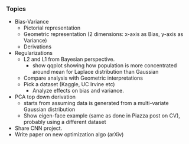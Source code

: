 ### Topics
- Bias-Variance
  - Pictorial representation
  - Geometric representation (2 dimensions: x-axis as Bias, y-axis as Variance)
  - Derivations
- Regularizations
  - L2 and L1 from Bayesian perspective.
    - show qqplot showing how population is more concentrated around mean for Laplace distribution than Gaussian 
  - Compare analysis with Geometric interpretations
  - Pick a dataset (Kaggle, UC Irvine etc)
    - Analyze effects on bias and variance.
- PCA top down derivation
  - starts from assuming data is generated from a multi-variate Gaussian distribution
  - Show eigen-face example (same as done in Piazza post on CV), probably using a different dataset
- Share CNN project.
- Write paper on new optimization algo (arXiv)
